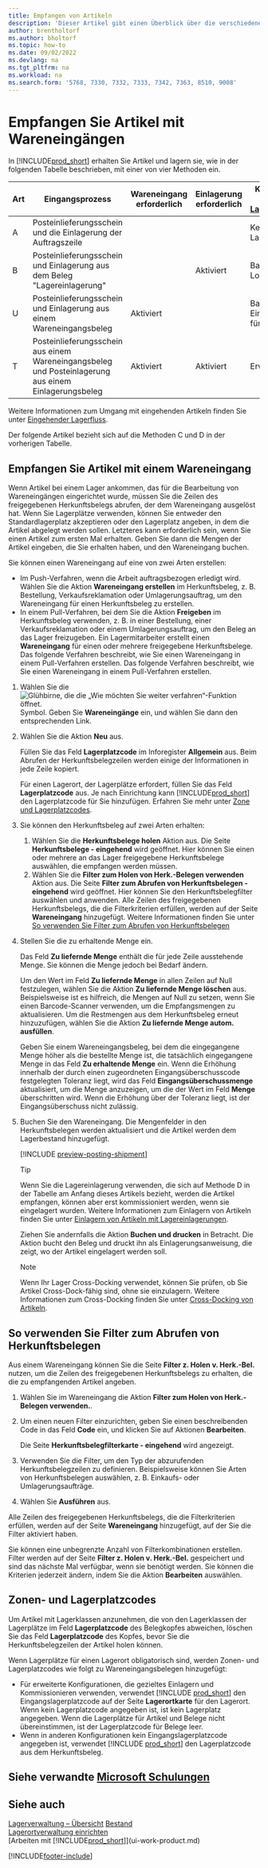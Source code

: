 ```yaml
---
title: Empfangen von Artikeln
description: 'Dieser Artikel gibt einen Überblick über die verschiedenen Möglichkeiten, Artikel in einem Lager mit einem Wareneingang zu erhalten.'
author: brentholtorf
ms.author: bholtorf
ms.topic: how-to
ms.date: 09/02/2022
ms.devlang: na
ms.tgt_pltfrm: na
ms.workload: na
ms.search.form: '5768, 7330, 7332, 7333, 7342, 7363, 8510, 9008'
---
```

# <a name="receive-items-with-warehouse-receipts" />Empfangen Sie Artikel mit Wareneingängen

In [!INCLUDE[prod_short](includes/prod_short.md)] erhalten Sie Artikel und lagern sie, wie in der folgenden Tabelle beschrieben, mit einer von vier Methoden ein.

|Art|Eingangsprozess|Wareneingang erforderlich|Einlagerung erforderlich|Komplexitätsgrad (Weitere Informationen unter [Lagermanagementübersicht](design-details-warehouse-management.md))|  
|------------|---------------------|--------------|----------------|------------|  
|A|Posteinlieferungsschein und die Einlagerung der Auftragszeile|||Keine dedizierte Lageraktivität.|  
|B|Posteinlieferungsschein und Einlagerung aus dem Beleg "Lagereinlagerung"||Aktiviert|Basis: Auftragsbezogene Logistik|  
|U|Posteinlieferungsschein und Einlagerung aus einem Wareneingangsbeleg|Aktiviert||Basis: Konsolidierte Eingangs-/Versandbuchung für mehrere Bestellungen.|  
|T|Posteinlieferungsschein aus einem Wareneingangsbeleg und Posteinlagerung aus einem Einlagerungsbeleg|Aktiviert|Aktiviert|Erweitert|  

Weitere Informationen zum Umgang mit eingehenden Artikeln finden Sie unter [Eingehender Lagerfluss](design-details-inbound-warehouse-flow.md).

Der folgende Artikel bezieht sich auf die Methoden C und D in der vorherigen Tabelle.

## <a name="receive-items-with-a-warehouse-receipt" />Empfangen Sie Artikel mit einem Wareneingang

Wenn Artikel bei einem Lager ankommen, das für die Bearbeitung von Wareneingängen eingerichtet wurde, müssen Sie die Zeilen des freigegebenen Herkunftsbelegs abrufen, der dem Wareneingang ausgelöst hat. Wenn Sie Lagerplätze verwenden, können Sie entweder den Standardlagerplatz akzeptieren oder den Lagerplatz angeben, in dem die Artikel abgelegt werden sollen. Letzteres kann erforderlich sein, wenn Sie einen Artikel zum ersten Mal erhalten. Geben Sie dann die Mengen der Artikel eingeben, die Sie erhalten haben, und den Wareneingang buchen.  

Sie können einen Wareneingang auf eine von zwei Arten erstellen:

* Im Push-Verfahren, wenn die Arbeit auftragsbezogen erledigt wird. Wählen Sie die Aktion **Wareneingang erstellen** im Herkunftsbeleg, z. B. Bestellung, Verkaufsreklamation oder Umlagerungsauftrag, um den Wareneingang für einen Herkunftsbeleg zu erstellen.
* In einem Pull-Verfahren, bei dem Sie die Aktion **Freigeben** im Herkunftsbeleg verwenden, z. B. in einer Bestellung, einer Verkaufsreklamation oder einem Umlagerungsauftrag, um den Beleg an das Lager freizugeben. Ein Lagermitarbeiter erstellt einen **Wareneingang** für einen oder mehrere freigegebene Herkunftsbelege. Das folgende Verfahren beschreibt, wie Sie einen Wareneingang in einem Pull-Verfahren erstellen. Das folgende Verfahren beschreibt, wie Sie einen Wareneingang in einem Pull-Verfahren erstellen.

1. Wählen Sie die ![Glühbirne, die die „Wie möchten Sie weiter verfahren“-Funktion öffnet.](media/ui-search/search_small.png "Wie möchten Sie weiter verfahren?") Symbol. Geben Sie **Wareneingänge** ein, und wählen Sie dann den entsprechenden Link.  
2. Wählen Sie die Aktion **Neu** aus.  

    Füllen Sie das Feld **Lagerplatzcode** im Inforegister **Allgemein** aus. Beim Abrufen der Herkunftsbelegzeilen werden einige der Informationen in jede Zeile kopiert.

    Für einen Lagerort, der Lagerplätze erfordert, füllen Sie das Feld **Lagerplatzcode** aus. Je nach Einrichtung kann [!INCLUDE[prod_short](includes/prod_short.md)] den Lagerplatzcode für Sie hinzufügen. Erfahren Sie mehr unter [Zone und Lagerplatzcodes](warehouse-how-receive-items.md#zone-and-bin-codes).  

3. Sie können den Herkunftsbeleg auf zwei Arten erhalten:

    1. Wählen Sie die **Herkunftsbelege holen** Aktion aus. Die Seite **Herkunftsbelege - eingehend** wird geöffnet. Hier können Sie einen oder mehrere an das Lager freigegebene Herkunftsbelege auswählen, die empfangen werden müssen.
    2. Wählen Sie die **Filter zum Holen von Herk.-Belegen verwenden** Aktion aus. Die Seite **Filter zum Abrufen von Herkunftsbelegen - eingehend** wird geöffnet. Hier können Sie den Herkunftsbelegfilter auswählen und anwenden. Alle Zeilen des freigegebenen Herkunftsbelegs, die die Filterkriterien erfüllen, werden auf der Seite **Wareneingang** hinzugefügt. Weitere Informationen finden Sie unter [So verwenden Sie Filter zum Abrufen von Herkunftsbelegen](warehouse-how-receive-items.md#how-to-use-filters-to-get-source-documents)

4. Stellen Sie die zu erhaltende Menge ein.

    Das Feld **Zu liefernde Menge** enthält die für jede Zeile ausstehende Menge. Sie können die Menge jedoch bei Bedarf ändern. 

    Um den Wert im Feld **Zu liefernde Menge** in allen Zeilen auf Null festzulegen, wählen Sie die Aktion **Zu liefernde Menge löschen** aus. Beispielsweise ist es hilfreich, die Mengen auf Null zu setzen, wenn Sie einen Barcode-Scanner verwenden, um die Empfangsmengen zu aktualisieren. Um die Restmengen aus dem Herkunftsbeleg erneut hinzuzufügen, wählen Sie die Aktion **Zu liefernde Menge autom. ausfüllen**.  

    Geben Sie einem Wareneingangsbeleg, bei dem die eingegangene Menge höher als die bestellte Menge ist, die tatsächlich eingegangene Menge in das Feld **Zu erhaltende Menge** ein. Wenn die Erhöhung innerhalb der durch einen zugeordneten Eingangsüberschusscode festgelegten Toleranz liegt, wird das Feld **Eingangsüberschussmenge** aktualisiert, um die Menge anzuzeigen, um die der Wert im Feld **Menge** überschritten wird. Wenn die Erhöhung über der Toleranz liegt, ist der Eingangsüberschuss nicht zulässig.

5. Buchen Sie den Wareneingang. Die Mengenfelder in den Herkunftsbelegen werden aktualisiert und die Artikel werden dem Lagerbestand hinzugefügt.  

    [!INCLUDE [preview-posting-shipment](includes/preview-posting-shipment.md)]

    > [!TIP]
    > Wenn Sie die Lagereinlagerung verwenden, die sich auf Methode D in der Tabelle am Anfang dieses Artikels bezieht, werden die Artikel empfangen, können aber erst kommissioniert werden, wenn sie eingelagert wurden. Weitere Informationen zum Einlagern von Artikeln finden Sie unter [Einlagern von Artikeln mit Lagereinlagerungen](warehouse-how-to-put-items-away-with-warehouse-put-aways.md).
    >
    > Ziehen Sie andernfalls die Aktion **Buchen und drucken** in Betracht. Die Aktion bucht den Beleg und druckt ihn als Einlagerungsanweisung, die zeigt, wo der Artikel eingelagert werden soll.

    > [!NOTE]  
    > Wenn Ihr Lager Cross-Docking verwendet, können Sie prüfen, ob Sie Artikel Cross-Dock-fähig sind, ohne sie einzulagern. Weitere Informationen zum Cross-Docking finden Sie unter [Cross-Docking von Artikeln](warehouse-how-to-cross-dock-items.md).

## <a name="how-to-use-filters-to-get-source-documents" />So verwenden Sie Filter zum Abrufen von Herkunftsbelegen

Aus einem Wareneingang können Sie die Seite **Filter z. Holen v. Herk.-Bel.** nutzen, um die Zeilen des freigegebenen Herkunftsbelegs zu erhalten, die die zu empfangenden Artikel angeben.

1. Wählen Sie im Wareneingang die Aktion **Filter zum Holen von Herk.-Belegen verwenden.**.
2. Um einen neuen Filter einzurichten, geben Sie einen beschreibenden Code in das Feld **Code** ein, und klicken Sie auf Aktionen **Bearbeiten**.

    Die Seite **Herkunftsbelegfilterkarte - eingehend** wird angezeigt.

3. Verwenden Sie die Filter, um den Typ der abzurufenden Herkunftsbelegzeilen zu definieren. Beispielsweise können Sie Arten von Herkunftsbelegen auswählen, z. B. Einkaufs- oder Umlagerungsaufträge.
4. Wählen Sie **Ausführen** aus.  

Alle Zeilen des freigegebenen Herkunftsbelegs, die die Filterkriterien erfüllen, werden auf der Seite **Wareneingang** hinzugefügt, auf der Sie die Filter aktiviert haben.

Sie können eine unbegrenzte Anzahl von Filterkombinationen erstellen. Filter werden auf der Seite **Filter z. Holen v. Herk.-Bel.** gespeichert und sind das nächste Mal verfügbar, wenn sie benötigt werden. Sie können die Kriterien jederzeit ändern, indem Sie die Aktion **Bearbeiten** auswählen.

## <a name="zone-and-bin-codes" />Zonen- und Lagerplatzcodes

Um Artikel mit Lagerklassen anzunehmen, die von den Lagerklassen der Lagerplätze im Feld **Lagerplatzcode** des Belegkopfes abweichen, löschen Sie das Feld **Lagerplatzcode** des Kopfes, bevor Sie die Herkunftsbelegzeilen der Artikel holen können.  
<!-- TBD, table with comparison of various options-->

Wenn Lagerplätze für einen Lagerort obligatorisch sind, werden Zonen- und Lagerplatzcodes wie folgt zu Wareneingangsbelegen hinzugefügt:

* Für erweiterte Konfigurationen, die gezieltes Einlagern und Kommissionieren verwenden, verwendet [!INCLUDE [prod_short](includes/prod_short.md)] den Eingangslagerplatzcode auf der Seite **Lagerortkarte** für den Lagerort. Wenn kein Lagerplatzcode angegeben ist, ist kein Lagerplatz angegeben. Wenn die Lagerplätze für Artikel und Belege nicht übereinstimmen, ist der Lagerplatzcode für Belege leer.
* Wenn in anderen Konfigurationen kein Eingangslagerplatzcode angegeben ist, verwendet [!INCLUDE [prod_short](includes/prod_short.md)] den Lagerplatzcode aus dem Herkunftsbeleg.

## <a name="see-related-microsoft-trainingtrainingmodulesreceive-invoice-dynamics-d365-business-centralindex" />Siehe verwandte [Microsoft Schulungen](/training/modules/receive-invoice-dynamics-d365-business-central/index)

## <a name="see-also" />Siehe auch

[Lagerverwaltung – Übersicht](design-details-warehouse-management.md)
[Bestand](inventory-manage-inventory.md)  
[Lagerortverwaltung einrichten](warehouse-setup-warehouse.md)  
[Arbeiten mit [!INCLUDE[prod_short](includes/prod_short.md)]](ui-work-product.md)  

[!INCLUDE[footer-include](includes/footer-banner.md)]
